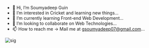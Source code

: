 - 👋 Hi, I’m Soumyadeep Guin
- 👀 I’m interested in Cricket and learning new things...
- 🌱 I’m currently learning Front-end Web Development...
- 💞️ I’m looking to collaborate on Web Technologies...
- 📫 How to reach me -> Mail me at gsoumyadeep07@gmail.com...

<!---
ImSoumyadeep/ImSoumyadeep is a ✨ special ✨ repository because its `README.md` (this file) appears on your GitHub profile.
You can click the Preview link to take a look at your changes.
--->
![sig](https://github.com/ImSoumyadeep/ImSoumyadeep/assets/92707003/d5fbc8cd-5fb9-499d-b3b6-7eed3218f906)
